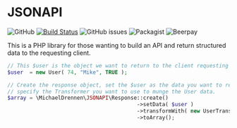 # JSONAPI
![GitHub](https://img.shields.io/github/license/michaeldrennen/jsonapi) [![Build Status](https://travis-ci.org/michaeldrennen/JSONAPI.svg?branch=master)](https://travis-ci.org/michaeldrennen/JSONAPI) ![GitHub issues](https://img.shields.io/github/issues/michaeldrennen/jsonapi) ![Packagist](https://img.shields.io/packagist/dt/michaeldrennen/jsonapi) ![Beerpay](https://img.shields.io/beerpay/michaeldrennen/jsonapi) 

This is a PHP library for those wanting to build an API and return structured data to the requesting client.
```php
// This $user is the object we want to return to the client requesting the User data.
$user  = new User( 74, "Mike", TRUE );

// Create the response object, set the $user as the data you want to return, and 
// specify the Transformer you want to use to munge the User data. 
$array = \MichaelDrennen\JSONAPI\Response::create()
                                         ->setData( $user )
                                         ->transformWith( new UserTransformer() )
                                         ->toArray();

```